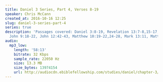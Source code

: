 ```yaml
---
title: Daniel 3 Series, Part 4, Verses 8-19
speaker: Chris McCann
created_at: 2016-10-16 12:25
slug: daniel-3-series-part-4
series: true
description: 'Passages covered: Daniel 3:8-19, Revelation 13:7-8,15-17, John 16:1,
  John 9:18-22, John 12:42-43, Matthew 10:19-22,24-28, Mark 13:11, Matthew 20:12.'
audio:
  mp3_low:
    length: '58:13'
    bitrate: 32 Kbps
    sample_rate: 22050 Hz
    size: 13.3 MB
    size_bytes: 13974154
    url: http://audiocdn.ebiblefellowship.com/studies/daniel/chapter-3/2016.10.16_McCann_-_Daniel_3_Series_Part_4.mp3
---
```

